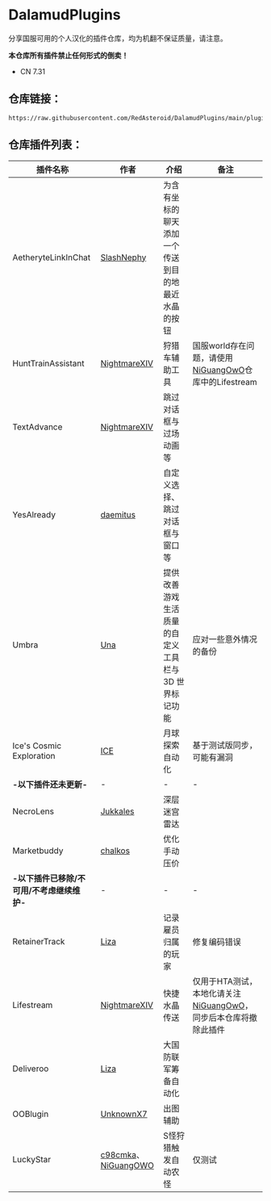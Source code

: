 ﻿# DalamudPlugins

分享国服可用的个人汉化的插件仓库，均为机翻不保证质量，请注意。

**本仓库所有插件禁止任何形式的倒卖！**

- CN 7.31

## 仓库链接：

```
https://raw.githubusercontent.com/RedAsteroid/DalamudPlugins/main/pluginmaster.json
```

## 仓库插件列表：

| 插件名称 | 作者 | 介绍 | 备注 |
|---|---|---|---|
| AetheryteLinkInChat | [SlashNephy](https://github.com/SlashNephy) | 为含有坐标的聊天添加一个传送到目的地最近水晶的按钮 |    |
| HuntTrainAssistant | [NightmareXIV](https://github.com/NightmareXIV) | 狩猎车辅助工具 | 国服world存在问题，请使用[NiGuangOwO](https://github.com/NiGuangOwO)仓库中的Lifestream |
| TextAdvance | [NightmareXIV](https://github.com/NightmareXIV) | 跳过对话框与过场动画等 |    |
| YesAlready | [daemitus](https://github.com/daemitus) | 自定义选择、跳过对话框与窗口等 |    |
| Umbra | [Una](https://github.com/una-xiv) | 提供改善游戏生活质量的自定义工具栏与 3D 世界标记功能 | 应对一些意外情况的备份 |
| Ice's Cosmic Exploration | [ICE](https://github.com/LeontopodiumNivale14) | 月球探索自动化 | 基于测试版同步，可能有漏洞 |
| **-以下插件还未更新-** | - | - | - |
| NecroLens | [Jukkales](https://github.com/Jukkales) | 深层迷宫雷达 |    |
| Marketbuddy | [chalkos](https://github.com/chalkos) | 优化手动压价 |    | 
| **-以下插件已移除/不可用/不考虑继续维护-** | - | - | - |
| RetainerTrack | [Liza](https://git.carvel.li/liza) | 记录雇员归属的玩家 | 修复编码错误 |
| Lifestream | [NightmareXIV](https://github.com/NightmareXIV) | 快捷水晶传送 | 仅用于HTA测试，本地化请关注 [NiGuangOwO](https://github.com/NiGuangOwO/DalamudPlugins)，同步后本仓库将撤除此插件 |
| Deliveroo | [Liza](https://git.carvel.li/liza) | 大国防联军筹备自动化 |  |
| OOBlugin | [UnknownX7](https://github.com/UnknownX7) | 出图辅助 | | |
| LuckyStar | [c98cmka](https://github.com/c98cmka)、[NiGuangOWO](https://github.com/NiGuangOwO) | S怪狩猎触发自动农怪 | 仅测试 |